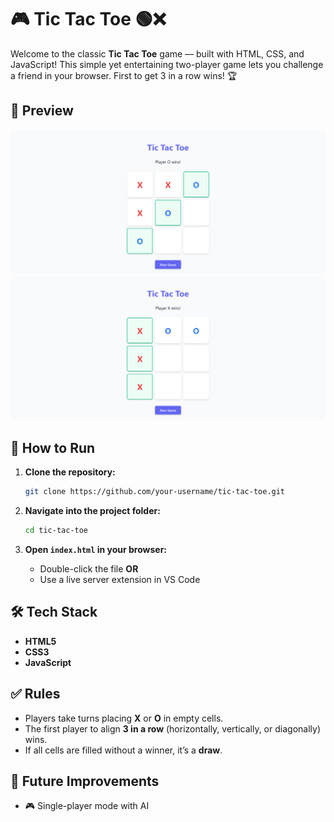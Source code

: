 # 🎮 Tic Tac Toe 🟢❌

Welcome to the classic **Tic Tac Toe** game — built with HTML, CSS, and JavaScript! This simple yet entertaining two-player game lets you challenge a friend in your browser. First to get 3 in a row wins! 🏆

## 📸 Preview

![Tic Tac Toe Screenshot](images/preview-1.png)
![Tic Tac Toe Screenshot](images/preview-2.png)

## 🚀 How to Run

1. **Clone the repository:**

   ```bash
   git clone https://github.com/your-username/tic-tac-toe.git
   ```

2. **Navigate into the project folder:**

   ```bash
   cd tic-tac-toe
   ```

3. **Open `index.html` in your browser:**

   - Double-click the file
     **OR**
   - Use a live server extension in VS Code

## 🛠️ Tech Stack

- **HTML5**
- **CSS3**
- **JavaScript**

## ✅ Rules

- Players take turns placing **X** or **O** in empty cells.
- The first player to align **3 in a row** (horizontally, vertically, or diagonally) wins.
- If all cells are filled without a winner, it’s a **draw**.

## 🧪 Future Improvements

- 🎮 Single-player mode with AI
